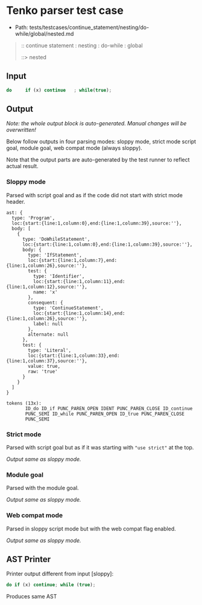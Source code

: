 # Tenko parser test case

- Path: tests/testcases/continue_statement/nesting/do-while/global/nested.md

> :: continue statement : nesting : do-while : global
>
> ::> nested

## Input

`````js
do     if (x) continue   ; while(true);
`````

## Output

_Note: the whole output block is auto-generated. Manual changes will be overwritten!_

Below follow outputs in four parsing modes: sloppy mode, strict mode script goal, module goal, web compat mode (always sloppy).

Note that the output parts are auto-generated by the test runner to reflect actual result.

### Sloppy mode

Parsed with script goal and as if the code did not start with strict mode header.

`````
ast: {
  type: 'Program',
  loc:{start:{line:1,column:0},end:{line:1,column:39},source:''},
  body: [
    {
      type: 'DoWhileStatement',
      loc:{start:{line:1,column:0},end:{line:1,column:39},source:''},
      body: {
        type: 'IfStatement',
        loc:{start:{line:1,column:7},end:{line:1,column:26},source:''},
        test: {
          type: 'Identifier',
          loc:{start:{line:1,column:11},end:{line:1,column:12},source:''},
          name: 'x'
        },
        consequent: {
          type: 'ContinueStatement',
          loc:{start:{line:1,column:14},end:{line:1,column:26},source:''},
          label: null
        },
        alternate: null
      },
      test: {
        type: 'Literal',
        loc:{start:{line:1,column:33},end:{line:1,column:37},source:''},
        value: true,
        raw: 'true'
      }
    }
  ]
}

tokens (13x):
       ID_do ID_if PUNC_PAREN_OPEN IDENT PUNC_PAREN_CLOSE ID_continue
       PUNC_SEMI ID_while PUNC_PAREN_OPEN ID_true PUNC_PAREN_CLOSE
       PUNC_SEMI
`````

### Strict mode

Parsed with script goal but as if it was starting with `"use strict"` at the top.

_Output same as sloppy mode._

### Module goal

Parsed with the module goal.

_Output same as sloppy mode._

### Web compat mode

Parsed in sloppy script mode but with the web compat flag enabled.

_Output same as sloppy mode._

## AST Printer

Printer output different from input [sloppy]:

````js
do if (x) continue; while (true);
````

Produces same AST
